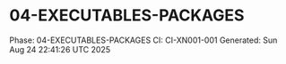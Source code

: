 # 04-EXECUTABLES-PACKAGES
Phase: 04-EXECUTABLES-PACKAGES
CI: CI-XN001-001
Generated: Sun Aug 24 22:41:26 UTC 2025
